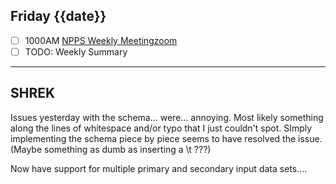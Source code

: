 ## Friday {{date}}

- [ ] 1000AM [NPPS Weekly Meeting](https://docs.google.com/document/d/1YfTyXPeXNQU4XUB28bvHJolgyBIJ2bfrd0u9Gd3WD70/edit)[zoom](https://bnl.zoomgov.com/j/16157150845?pwd=NXNqTi9ZWEFBKzYwRXQ5U3NXU1dBZz09)
- [ ] TODO: Weekly Summary

---------------------------------------------

SHREK
---

Issues yesterday with the schema... were... annoying.  Most likely something along the lines of whitespace and/or typo that I just couldn't spot.  SImply implementing the schema piece by piece seems to have resolved the issue.
(Maybe something as dumb as inserting a \\t ???)

Now have support for multiple primary and secondary input data sets....